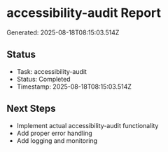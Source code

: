 # accessibility-audit Report

Generated: 2025-08-18T08:15:03.514Z

## Status
- Task: accessibility-audit
- Status: Completed
- Timestamp: 2025-08-18T08:15:03.514Z

## Next Steps
- Implement actual accessibility-audit functionality
- Add proper error handling
- Add logging and monitoring
